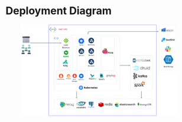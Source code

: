 # Deployment Diagram

<figure><img src="../.gitbook/assets/SunbirdEd-DeploymentDiagram.png" alt=""><figcaption></figcaption></figure>
